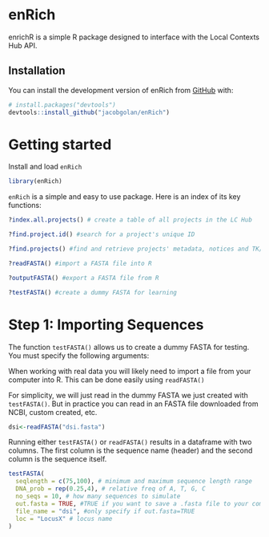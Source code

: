 
<!-- README.md is generated from README.Rmd. Please edit that file -->

# enRich

<!-- badges: start -->
<!-- badges: end -->

enrichR is a simple R package designed to interface with the Local
Contexts Hub API.

## Installation

You can install the development version of enRich from
[GitHub](https://github.com/) with:

``` r
# install.packages("devtools")
devtools::install_github("jacobgolan/enRich")
```

# Getting started

Install and load `enRich`

``` r
library(enRich)
```

`enRich` is a simple and easy to use package. Here is an index of its
key functions:

``` r
?index.all.projects() # create a table of all projects in the LC Hub

?find.project.id() #search for a project's unique ID

?find.projects() #find and retrieve projects' metadata, notices and TK/BC labels

?readFASTA() #import a FASTA file into R

?outputFASTA() #export a FASTA file from R

?testFASTA() #create a dummy FASTA for learning
```

# **Step 1**: Importing Sequences

The function `testFASTA()` allows us to create a dummy FASTA for
testing. You must specify the following arguments:

When working with real data you will likely need to import a file from
your computer into R. This can be done easily using `readFASTA()`

For simplicity, we will just read in the dummy FASTA we just created
with `testFASTA()`. But in practice you can read in an FASTA file
downloaded from NCBI, custom created, etc.

``` r
dsi<-readFASTA("dsi.fasta")
```

Running either `testFASTA()` or `readFASTA()` results in a dataframe
with two columns. The first column is the sequence name (header) and the
second column is the sequence itself.

``` r
testFASTA(
  seqlength = c(75,100), # minimum and maximum sequence length range
  DNA_prob = rep(0.25,4), # relative freq of A, T, G, C
  no_seqs = 10, # how many sequences to simulate
  out.fasta = TRUE, #TRUE if you want to save a .fasta file to your computer
  file_name = "dsi", #only specify if out.fasta=TRUE
  loc = "LocusX" # locus name
)
```
